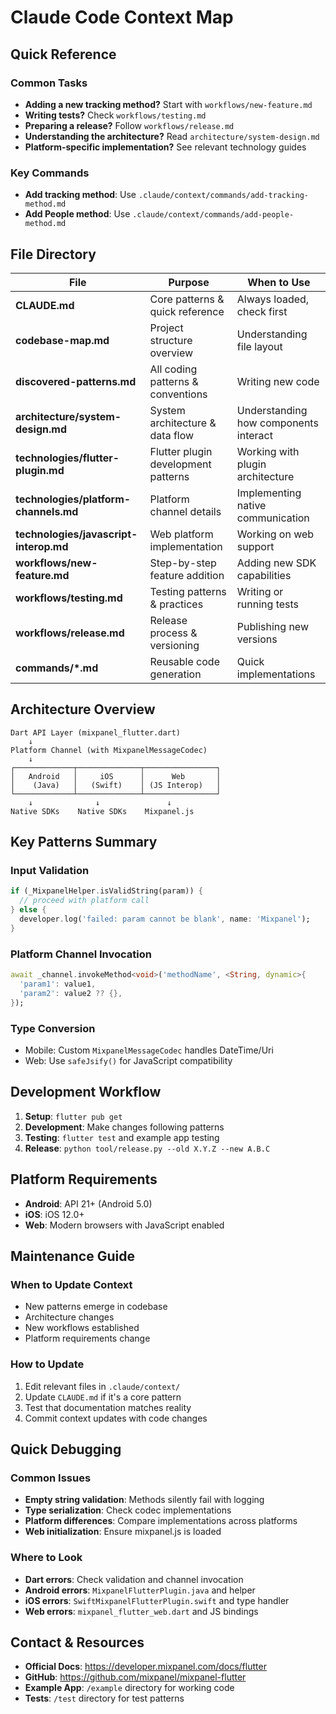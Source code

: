 # Claude Code Context Map

## Quick Reference

### Common Tasks
- **Adding a new tracking method?** Start with `workflows/new-feature.md`
- **Writing tests?** Check `workflows/testing.md`
- **Preparing a release?** Follow `workflows/release.md`
- **Understanding the architecture?** Read `architecture/system-design.md`
- **Platform-specific implementation?** See relevant technology guides

### Key Commands
- **Add tracking method**: Use `.claude/context/commands/add-tracking-method.md`
- **Add People method**: Use `.claude/context/commands/add-people-method.md`

## File Directory

| File | Purpose | When to Use |
|------|---------|-------------|
| **CLAUDE.md** | Core patterns & quick reference | Always loaded, check first |
| **codebase-map.md** | Project structure overview | Understanding file layout |
| **discovered-patterns.md** | All coding patterns & conventions | Writing new code |
| **architecture/system-design.md** | System architecture & data flow | Understanding how components interact |
| **technologies/flutter-plugin.md** | Flutter plugin development patterns | Working with plugin architecture |
| **technologies/platform-channels.md** | Platform channel details | Implementing native communication |
| **technologies/javascript-interop.md** | Web platform implementation | Working on web support |
| **workflows/new-feature.md** | Step-by-step feature addition | Adding new SDK capabilities |
| **workflows/testing.md** | Testing patterns & practices | Writing or running tests |
| **workflows/release.md** | Release process & versioning | Publishing new versions |
| **commands/*.md** | Reusable code generation | Quick implementations |

## Architecture Overview

```
Dart API Layer (mixpanel_flutter.dart)
    ↓
Platform Channel (with MixpanelMessageCodec)
    ↓
┌─────────────┬──────────────┬────────────────┐
│   Android   │     iOS      │      Web       │
│    (Java)   │   (Swift)    │ (JS Interop)   │
└─────────────┴──────────────┴────────────────┘
    ↓              ↓               ↓
Native SDKs    Native SDKs    Mixpanel.js
```

## Key Patterns Summary

### Input Validation
```dart
if (_MixpanelHelper.isValidString(param)) {
  // proceed with platform call
} else {
  developer.log('failed: param cannot be blank', name: 'Mixpanel');
}
```

### Platform Channel Invocation
```dart
await _channel.invokeMethod<void>('methodName', <String, dynamic>{
  'param1': value1,
  'param2': value2 ?? {},
});
```

### Type Conversion
- Mobile: Custom `MixpanelMessageCodec` handles DateTime/Uri
- Web: Use `safeJsify()` for JavaScript compatibility

## Development Workflow

1. **Setup**: `flutter pub get`
2. **Development**: Make changes following patterns
3. **Testing**: `flutter test` and example app testing
4. **Release**: `python tool/release.py --old X.Y.Z --new A.B.C`

## Platform Requirements

- **Android**: API 21+ (Android 5.0)
- **iOS**: iOS 12.0+
- **Web**: Modern browsers with JavaScript enabled

## Maintenance Guide

### When to Update Context
- New patterns emerge in codebase
- Architecture changes
- New workflows established
- Platform requirements change

### How to Update
1. Edit relevant files in `.claude/context/`
2. Update `CLAUDE.md` if it's a core pattern
3. Test that documentation matches reality
4. Commit context updates with code changes

## Quick Debugging

### Common Issues
- **Empty string validation**: Methods silently fail with logging
- **Type serialization**: Check codec implementations
- **Platform differences**: Compare implementations across platforms
- **Web initialization**: Ensure mixpanel.js is loaded

### Where to Look
- **Dart errors**: Check validation and channel invocation
- **Android errors**: `MixpanelFlutterPlugin.java` and helper
- **iOS errors**: `SwiftMixpanelFlutterPlugin.swift` and type handler
- **Web errors**: `mixpanel_flutter_web.dart` and JS bindings

## Contact & Resources

- **Official Docs**: https://developer.mixpanel.com/docs/flutter
- **GitHub**: https://github.com/mixpanel/mixpanel-flutter
- **Example App**: `/example` directory for working code
- **Tests**: `/test` directory for test patterns